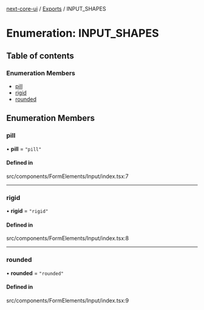 [next-core-ui](../README.md) / [Exports](../modules.md) / INPUT\_SHAPES

# Enumeration: INPUT\_SHAPES

## Table of contents

### Enumeration Members

- [pill](INPUT_SHAPES.md#pill)
- [rigid](INPUT_SHAPES.md#rigid)
- [rounded](INPUT_SHAPES.md#rounded)

## Enumeration Members

### pill

• **pill** = ``"pill"``

#### Defined in

src/components/FormElements/Input/index.tsx:7

___

### rigid

• **rigid** = ``"rigid"``

#### Defined in

src/components/FormElements/Input/index.tsx:8

___

### rounded

• **rounded** = ``"rounded"``

#### Defined in

src/components/FormElements/Input/index.tsx:9
